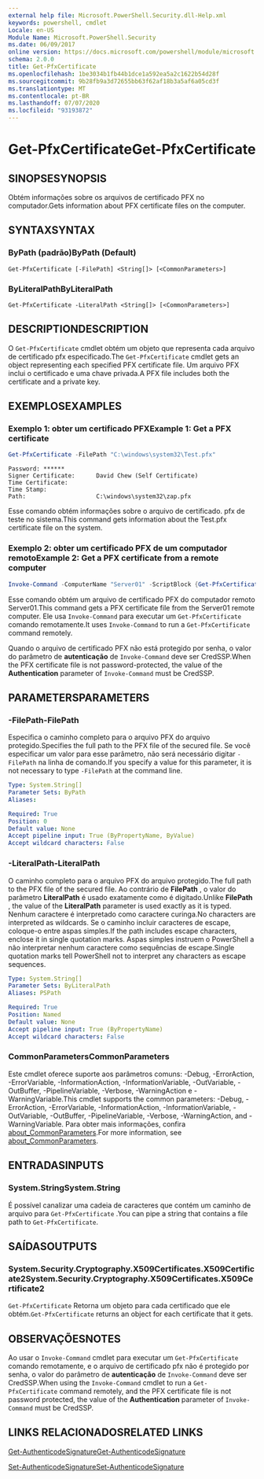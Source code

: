 ```yaml
---
external help file: Microsoft.PowerShell.Security.dll-Help.xml
keywords: powershell, cmdlet
Locale: en-US
Module Name: Microsoft.PowerShell.Security
ms.date: 06/09/2017
online version: https://docs.microsoft.com/powershell/module/microsoft.powershell.security/get-pfxcertificate?view=powershell-5.1&WT.mc_id=ps-gethelp
schema: 2.0.0
title: Get-PfxCertificate
ms.openlocfilehash: 1be3034b1fb44b1dce1a592ea5a2c1622b54d28f
ms.sourcegitcommit: 9b28fb9a3d72655bb63f62af18b3a5af6a05cd3f
ms.translationtype: MT
ms.contentlocale: pt-BR
ms.lasthandoff: 07/07/2020
ms.locfileid: "93193872"
---
```

# <span data-ttu-id="b66bd-103">Get-PfxCertificate</span><span class="sxs-lookup"><span data-stu-id="b66bd-103">Get-PfxCertificate</span></span>

## <span data-ttu-id="b66bd-104">SINOPSE</span><span class="sxs-lookup"><span data-stu-id="b66bd-104">SYNOPSIS</span></span>
<span data-ttu-id="b66bd-105">Obtém informações sobre os arquivos de certificado PFX no computador.</span><span class="sxs-lookup"><span data-stu-id="b66bd-105">Gets information about PFX certificate files on the computer.</span></span>

## <span data-ttu-id="b66bd-106">SYNTAX</span><span class="sxs-lookup"><span data-stu-id="b66bd-106">SYNTAX</span></span>

### <span data-ttu-id="b66bd-107">ByPath (padrão)</span><span class="sxs-lookup"><span data-stu-id="b66bd-107">ByPath (Default)</span></span>

```
Get-PfxCertificate [-FilePath] <String[]> [<CommonParameters>]
```

### <span data-ttu-id="b66bd-108">ByLiteralPath</span><span class="sxs-lookup"><span data-stu-id="b66bd-108">ByLiteralPath</span></span>

```
Get-PfxCertificate -LiteralPath <String[]> [<CommonParameters>]
```

## <span data-ttu-id="b66bd-109">DESCRIPTION</span><span class="sxs-lookup"><span data-stu-id="b66bd-109">DESCRIPTION</span></span>

<span data-ttu-id="b66bd-110">O `Get-PfxCertificate` cmdlet obtém um objeto que representa cada arquivo de certificado pfx especificado.</span><span class="sxs-lookup"><span data-stu-id="b66bd-110">The `Get-PfxCertificate` cmdlet gets an object representing each specified PFX certificate file.</span></span>
<span data-ttu-id="b66bd-111">Um arquivo PFX inclui o certificado e uma chave privada.</span><span class="sxs-lookup"><span data-stu-id="b66bd-111">A PFX file includes both the certificate and a private key.</span></span>

## <span data-ttu-id="b66bd-112">EXEMPLOS</span><span class="sxs-lookup"><span data-stu-id="b66bd-112">EXAMPLES</span></span>

### <span data-ttu-id="b66bd-113">Exemplo 1: obter um certificado PFX</span><span class="sxs-lookup"><span data-stu-id="b66bd-113">Example 1: Get a PFX certificate</span></span>

```powershell
Get-PfxCertificate -FilePath "C:\windows\system32\Test.pfx"
```

```output
Password: ******
Signer Certificate:      David Chew (Self Certificate)
Time Certificate:
Time Stamp:
Path:                    C:\windows\system32\zap.pfx
```

<span data-ttu-id="b66bd-114">Esse comando obtém informações sobre o arquivo de certificado. pfx de teste no sistema.</span><span class="sxs-lookup"><span data-stu-id="b66bd-114">This command gets information about the Test.pfx certificate file on the system.</span></span>

### <span data-ttu-id="b66bd-115">Exemplo 2: obter um certificado PFX de um computador remoto</span><span class="sxs-lookup"><span data-stu-id="b66bd-115">Example 2: Get a PFX certificate from a remote computer</span></span>

```powershell
Invoke-Command -ComputerName "Server01" -ScriptBlock {Get-PfxCertificate -FilePath "C:\Text\TestNoPassword.pfx"} -Authentication CredSSP
```

<span data-ttu-id="b66bd-116">Esse comando obtém um arquivo de certificado PFX do computador remoto Server01.</span><span class="sxs-lookup"><span data-stu-id="b66bd-116">This command gets a PFX certificate file from the Server01 remote computer.</span></span> <span data-ttu-id="b66bd-117">Ele usa `Invoke-Command` para executar um `Get-PfxCertificate` comando remotamente.</span><span class="sxs-lookup"><span data-stu-id="b66bd-117">It uses `Invoke-Command` to run a `Get-PfxCertificate` command remotely.</span></span>

<span data-ttu-id="b66bd-118">Quando o arquivo de certificado PFX não está protegido por senha, o valor do parâmetro de **autenticação** de `Invoke-Command` deve ser CredSSP.</span><span class="sxs-lookup"><span data-stu-id="b66bd-118">When the PFX certificate file is not password-protected, the value of the **Authentication** parameter of `Invoke-Command` must be CredSSP.</span></span>

## <span data-ttu-id="b66bd-119">PARAMETERS</span><span class="sxs-lookup"><span data-stu-id="b66bd-119">PARAMETERS</span></span>

### <span data-ttu-id="b66bd-120">-FilePath</span><span class="sxs-lookup"><span data-stu-id="b66bd-120">-FilePath</span></span>

<span data-ttu-id="b66bd-121">Especifica o caminho completo para o arquivo PFX do arquivo protegido.</span><span class="sxs-lookup"><span data-stu-id="b66bd-121">Specifies the full path to the PFX file of the secured file.</span></span> <span data-ttu-id="b66bd-122">Se você especificar um valor para esse parâmetro, não será necessário digitar `-FilePath` na linha de comando.</span><span class="sxs-lookup"><span data-stu-id="b66bd-122">If you specify a value for this parameter, it is not necessary to type `-FilePath` at the command line.</span></span>

```yaml
Type: System.String[]
Parameter Sets: ByPath
Aliases:

Required: True
Position: 0
Default value: None
Accept pipeline input: True (ByPropertyName, ByValue)
Accept wildcard characters: False
```

### <span data-ttu-id="b66bd-123">-LiteralPath</span><span class="sxs-lookup"><span data-stu-id="b66bd-123">-LiteralPath</span></span>

<span data-ttu-id="b66bd-124">O caminho completo para o arquivo PFX do arquivo protegido.</span><span class="sxs-lookup"><span data-stu-id="b66bd-124">The full path to the PFX file of the secured file.</span></span> <span data-ttu-id="b66bd-125">Ao contrário de **FilePath** , o valor do parâmetro **LiteralPath** é usado exatamente como é digitado.</span><span class="sxs-lookup"><span data-stu-id="b66bd-125">Unlike **FilePath** , the value of the **LiteralPath** parameter is used exactly as it is typed.</span></span> <span data-ttu-id="b66bd-126">Nenhum caractere é interpretado como caractere curinga.</span><span class="sxs-lookup"><span data-stu-id="b66bd-126">No characters are interpreted as wildcards.</span></span> <span data-ttu-id="b66bd-127">Se o caminho incluir caracteres de escape, coloque-o entre aspas simples.</span><span class="sxs-lookup"><span data-stu-id="b66bd-127">If the path includes escape characters, enclose it in single quotation marks.</span></span> <span data-ttu-id="b66bd-128">Aspas simples instruem o PowerShell a não interpretar nenhum caractere como sequências de escape.</span><span class="sxs-lookup"><span data-stu-id="b66bd-128">Single quotation marks tell PowerShell not to interpret any characters as escape sequences.</span></span>

```yaml
Type: System.String[]
Parameter Sets: ByLiteralPath
Aliases: PSPath

Required: True
Position: Named
Default value: None
Accept pipeline input: True (ByPropertyName)
Accept wildcard characters: False
```

### <span data-ttu-id="b66bd-129">CommonParameters</span><span class="sxs-lookup"><span data-stu-id="b66bd-129">CommonParameters</span></span>

<span data-ttu-id="b66bd-130">Este cmdlet oferece suporte aos parâmetros comuns: -Debug, -ErrorAction, -ErrorVariable, -InformationAction, -InformationVariable, -OutVariable, -OutBuffer, -PipelineVariable, -Verbose, -WarningAction e -WarningVariable.</span><span class="sxs-lookup"><span data-stu-id="b66bd-130">This cmdlet supports the common parameters: -Debug, -ErrorAction, -ErrorVariable, -InformationAction, -InformationVariable, -OutVariable, -OutBuffer, -PipelineVariable, -Verbose, -WarningAction, and -WarningVariable.</span></span> <span data-ttu-id="b66bd-131">Para obter mais informações, confira [about_CommonParameters](https://go.microsoft.com/fwlink/?LinkID=113216).</span><span class="sxs-lookup"><span data-stu-id="b66bd-131">For more information, see [about_CommonParameters](https://go.microsoft.com/fwlink/?LinkID=113216).</span></span>

## <span data-ttu-id="b66bd-132">ENTRADAS</span><span class="sxs-lookup"><span data-stu-id="b66bd-132">INPUTS</span></span>

### <span data-ttu-id="b66bd-133">System.String</span><span class="sxs-lookup"><span data-stu-id="b66bd-133">System.String</span></span>

<span data-ttu-id="b66bd-134">É possível canalizar uma cadeia de caracteres que contém um caminho de arquivo para `Get-PfxCertificate` .</span><span class="sxs-lookup"><span data-stu-id="b66bd-134">You can pipe a string that contains a file path to `Get-PfxCertificate`.</span></span>

## <span data-ttu-id="b66bd-135">SAÍDAS</span><span class="sxs-lookup"><span data-stu-id="b66bd-135">OUTPUTS</span></span>

### <span data-ttu-id="b66bd-136">System.Security.Cryptography.X509Certificates.X509Certificate2</span><span class="sxs-lookup"><span data-stu-id="b66bd-136">System.Security.Cryptography.X509Certificates.X509Certificate2</span></span>

<span data-ttu-id="b66bd-137">`Get-PfxCertificate` Retorna um objeto para cada certificado que ele obtém.</span><span class="sxs-lookup"><span data-stu-id="b66bd-137">`Get-PfxCertificate` returns an object for each certificate that it gets.</span></span>

## <span data-ttu-id="b66bd-138">OBSERVAÇÕES</span><span class="sxs-lookup"><span data-stu-id="b66bd-138">NOTES</span></span>

<span data-ttu-id="b66bd-139">Ao usar o `Invoke-Command` cmdlet para executar um `Get-PfxCertificate` comando remotamente, e o arquivo de certificado pfx não é protegido por senha, o valor do parâmetro de **autenticação** de `Invoke-Command` deve ser CredSSP.</span><span class="sxs-lookup"><span data-stu-id="b66bd-139">When using the `Invoke-Command` cmdlet to run a `Get-PfxCertificate` command remotely, and the PFX certificate file is not password protected, the value of the **Authentication** parameter of `Invoke-Command` must be CredSSP.</span></span>

## <span data-ttu-id="b66bd-140">LINKS RELACIONADOS</span><span class="sxs-lookup"><span data-stu-id="b66bd-140">RELATED LINKS</span></span>

[<span data-ttu-id="b66bd-141">Get-AuthenticodeSignature</span><span class="sxs-lookup"><span data-stu-id="b66bd-141">Get-AuthenticodeSignature</span></span>](Get-AuthenticodeSignature.md)

[<span data-ttu-id="b66bd-142">Set-AuthenticodeSignature</span><span class="sxs-lookup"><span data-stu-id="b66bd-142">Set-AuthenticodeSignature</span></span>](Set-AuthenticodeSignature.md)
